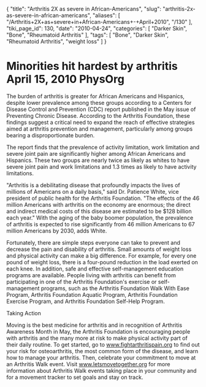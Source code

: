 {
    "title": "Arthritis 2X as severe in African-Americans",
    "slug": "arthritis-2x-as-severe-in-african-americans",
    "aliases": [
        "/Arthritis+2X+as+severe+in+African-Americans+-+April+2010",
        "/130"
    ],
    "tiki_page_id": 130,
    "date": "2010-04-24",
    "categories": [
        "Darker Skin",
        "Bone",
        "Rheumatoid Arthritis"
    ],
    "tags": [
        "Bone",
        "Darker Skin",
        "Rheumatoid Arthritis",
        "weight loss"
    ]
}


# Minorities hit hardest by arthritis  April 15, 2010  PhysOrg

The burden of arthritis is greater for African Americans and Hispanics, despite lower prevalence among these groups according to a Centers for Disease Control and Prevention (CDC) report published in the May issue of Preventing Chronic Disease. According to the Arthritis Foundation, these findings suggest a critical need to expand the reach of effective strategies aimed at arthritis prevention and management, particularly among groups bearing a disproportionate burden.

The report finds that the prevalence of activity limitation, work limitation and severe joint pain are significantly higher among African Americans and Hispanics. These two groups are nearly twice as likely as whites to have severe joint pain and work limitations and 1.3 times as likely to have activity limitations.

"Arthritis is a debilitating disease that profoundly impacts the lives of millions of Americans on a daily basis," said Dr. Patience White, vice president of public health for the Arthritis Foundation. "The effects of the 46 million Americans with arthritis on the economy are enormous; the direct and indirect medical costs of this disease are estimated to be $128 billion each year." With the aging of the baby boomer population, the prevalence of arthritis is expected to rise significantly from 46 million Americans to 67 million Americans by 2030, adds White.

Fortunately, there are simple steps everyone can take to prevent and decrease the pain and disability of arthritis. Small amounts of weight loss and physical activity can make a big difference. For example, for every one pound of weight loss, there is a four-pound reduction in the load exerted on each knee. In addition, safe and effective self-management education programs are available. People living with arthritis can benefit from participating in one of the Arthritis Foundation's exercise or self-management programs, such as the Arthritis Foundation Walk With Ease Program, Arthritis Foundation Aquatic Program, Arthritis Foundation Exercise Program, and Arthritis Foundation Self-Help Program.

Taking Action

Moving is the best medicine for arthritis and in recognition of Arthritis Awareness Month in May, the Arthritis Foundation is encouraging people with arthritis and the many more at risk to make physical activity part of their daily routine. To get started, go to www.fightarthritispain.org to find out your risk for osteoarthritis, the most common form of the disease, and learn how to manage your arthritis. Then, celebrate your commitment to move at an Arthritis Walk event. Visit www.letsmovetogether.org for more information about Arthritis Walk events taking place in your community and for a movement tracker to set goals and stay on track.